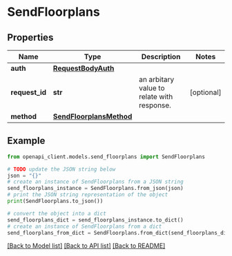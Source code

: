 # SendFloorplans


## Properties

Name | Type | Description | Notes
------------ | ------------- | ------------- | -------------
**auth** | [**RequestBodyAuth**](RequestBodyAuth.md) |  | 
**request_id** | **str** | an arbitary value to relate with response. | [optional] 
**method** | [**SendFloorplansMethod**](SendFloorplansMethod.md) |  | 

## Example

```python
from openapi_client.models.send_floorplans import SendFloorplans

# TODO update the JSON string below
json = "{}"
# create an instance of SendFloorplans from a JSON string
send_floorplans_instance = SendFloorplans.from_json(json)
# print the JSON string representation of the object
print(SendFloorplans.to_json())

# convert the object into a dict
send_floorplans_dict = send_floorplans_instance.to_dict()
# create an instance of SendFloorplans from a dict
send_floorplans_from_dict = SendFloorplans.from_dict(send_floorplans_dict)
```
[[Back to Model list]](../README.md#documentation-for-models) [[Back to API list]](../README.md#documentation-for-api-endpoints) [[Back to README]](../README.md)


